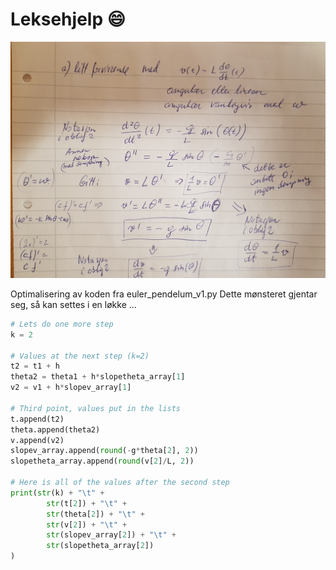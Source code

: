# Leksehjelp :smile:

![Oppgave a)](/images/oblig2_a_skisse.jpg)

Optimalisering av koden fra euler_pendelum_v1.py
Dette mønsteret gjentar seg, så kan settes i en løkke ...
```python
# Lets do one more step
k = 2

# Values at the next step (k=2)
t2 = t1 + h
theta2 = theta1 + h*slopetheta_array[1]
v2 = v1 + h*slopev_array[1]

# Third point, values put in the lists
t.append(t2)
theta.append(theta2)
v.append(v2)
slopev_array.append(round(-g*theta[2], 2))
slopetheta_array.append(round(v[2]/L, 2))

# Here is all of the values after the second step
print(str(k) + "\t" +
        str(t[2]) + "\t" +
        str(theta[2]) + "\t" +
        str(v[2]) + "\t" +
        str(slopev_array[2]) + "\t" +
        str(slopetheta_array[2])
)
```
